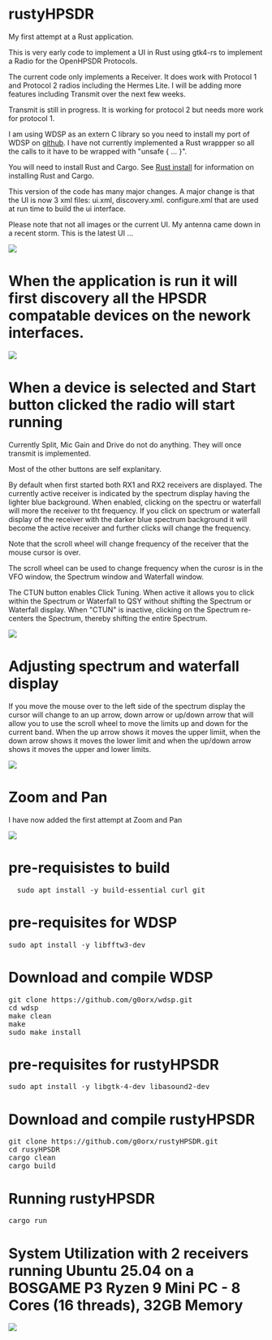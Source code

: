 # rustyHPSDR

My first attempt at a Rust application.

This is very early code to implement a UI in Rust using gtk4-rs to implement a Radio for the OpenHPSDR Protocols.

The current code only implements a Receiver. It does work with Protocol 1 and Protocol 2 radios including the Hermes Lite. I will be adding more features including Transmit over the next few weeks.

Transmit is still in progress. It is working for protocol 2 but needs more work for protocol 1.

I am using WDSP as an extern C library so you need to install my port of WDSP on [github](https://github.com/g0orx/wdsp.git). I have not currently implemented a Rust wrappper so all the calls to it have to be wrapped with "unsafe { ... }".

You will need to install Rust and Cargo. See [Rust install](https://www.rust-lang.org/tools/install) for information on installing Rust and Cargo.

This version of the code has many major changes. A major change is that the UI is now 3 xml files: ui.xml, discovery.xml. configure.xml that are used at run time to build the ui interface.

Please note that not all images or the current UI. My antenna came down in a recent storm. This is the latest UI ...

<img src="https://github.com/g0orx/rustyHPSDR/blob/main/images/latest.png">

# When the application is run it will first discovery all the HPSDR compatable devices on the nework interfaces.

<img src="https://github.com/g0orx/rustyHPSDR/blob/main/images/discovery.png">

# When a device is selected and Start button clicked the radio will start running

Currently Split, Mic Gain and Drive do not do anything. They will once transmit is implemented.

Most of the other buttons are self explanitary.

By default when first started both RX1 and RX2 receivers are displayed. The currently active receiver is indicated by the spectrum display having the lighter blue background. When enabled, clicking on the spectru or waterfall will more the receiver to tht frequency.  If you click on spectrum or waterfall display of the receiver with the darker blue spectrum background it will become the active receiver and further clicks will change the frequency.

Note that the scroll wheel will change frequency of the receiver that the mouse cursor is over.

The scroll wheel can be used to change frequency when the curosr is in the VFO window, the Spectrum window and Waterfall window.

The CTUN button enables Click Tuning. When active it allows you to click within the Spectrum or Waterfall to QSY without shifting the Spectrum or Waterfall display. When "CTUN" is inactive, clicking on the Spectrum re-centers the Spectrum, thereby shifting the entire Spectrum. 

<img src="https://github.com/g0orx/rustyHPSDR/blob/main/images/screenshot1.png">

# Adjusting spectrum and waterfall display

If you move the mouse over to the left side of the spectrum display the cursor will change to an up arrow, down arrow or up/down arrow that will allow you to use the scroll wheel to move the limits up and down for the current band. When the up arrow shows it moves the upper limiit, when the down arrow shows it moves the lower limit and when the up/down arrow shows it moves the upper and lower limits.

<img src="https://github.com/g0orx/rustyHPSDR/blob/main/images/cursor.png">

# Zoom and Pan

I have now added the first attempt at Zoom and Pan

<img src="https://github.com/g0orx/rustyHPSDR/blob/main/images/zoom1.png">

# pre-requisistes to build
<pre>
  sudo apt install -y build-essential curl git
</pre>

# pre-requisites for WDSP
<pre>
sudo apt install -y libfftw3-dev
</pre>

# Download and compile WDSP
<pre>
git clone https://github.com/g0orx/wdsp.git
cd wdsp
make clean
make
sudo make install
</pre>

# pre-requisites for rustyHPSDR
<pre>
sudo apt install -y libgtk-4-dev libasound2-dev
</pre>

# Download and compile rustyHPSDR
<pre>
git clone https://github.com/g0orx/rustyHPSDR.git
cd rusyHPSDR
cargo clean
cargo build
</pre>

# Running rustyHPSDR
<pre>
cargo run
</pre>

# System Utilization with 2 receivers running Ubuntu 25.04 on a BOSGAME P3 Ryzen 9 Mini PC - 8 Cores (16 threads), 32GB Memory

<img src="https://github.com/g0orx/rustyHPSDR/blob/main/images/system.png">
